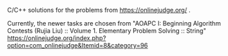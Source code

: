 C/C++ solutions for the problems from https://onlinejudge.org/ .

Currently, the newer tasks are chosen from "AOAPC I: Beginning Algorithm Contests (Rujia Liu) :: Volume 1. Elementary Problem Solving :: String" 
https://onlinejudge.org/index.php?option=com_onlinejudge&Itemid=8&category=96